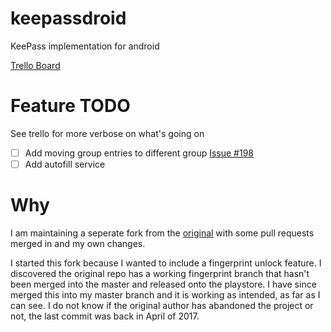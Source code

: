 # keepassdroid
KeePass implementation for android

[Trello Board](https://trello.com/b/q7gmt98H/keepassdroid)

# Feature TODO
See trello for more verbose on what's going on
- [ ] Add moving group entries to different group [Issue #198](https://github.com/bpellin/keepassdroid/issues/198)
- [ ] Add autofill service

# Why
I am maintaining a seperate fork from the [original](https://github.com/bpellin/keepassdroid) with some pull requests merged in and my own changes.

I started this fork because I wanted to include a fingerprint unlock feature. 
I discovered the original repo has a working fingerprint branch that hasn't been merged into the master and released onto the playstore.
I have since merged this into my master branch and it is working as intended, as far as I can see. 
I do not know if the original author has abandoned the project or not, the last commit was back in April of 2017.
